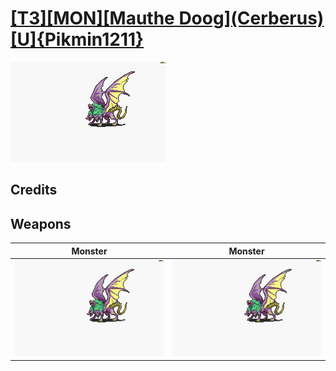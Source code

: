 # [\[T3\]\[MON\]\[Mauthe Doog\]\(Cerberus\)\[U\]{Pikmin1211}](./)

<img src="./8.%20Monster/Monster_000.png" alt="[T3][MON][Mauthe Doog](Cerberus)[U]{Pikmin1211} standing" />

## Credits



## Weapons


|Monster |Monster |
|  :---: | :---: |
| <img alt="Monster animation" src="./8.%20Monster/Monster.gif" /> | <img alt="Monster animation" src="./8.%20Monster%20(Swordmaster%20Crit)/Monster.gif" /> |
